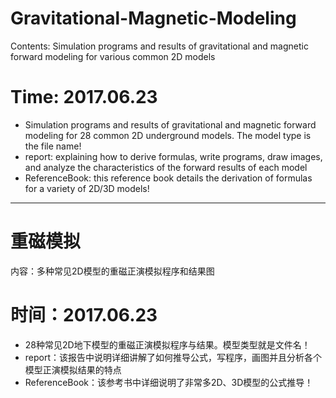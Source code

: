 # Gravitational-Magnetic-Modeling

Contents: Simulation programs and results of gravitational and magnetic forward modeling for various common 2D models

# Time: 2017.06.23
- Simulation programs and results of gravitational and magnetic forward modeling for 28 common 2D underground models. The model type is the file name!
- report: explaining how to derive formulas, write programs, draw images, and analyze the characteristics of the forward results of each model
- ReferenceBook: this reference book details the derivation of formulas for a variety of 2D/3D models!

---

# 重磁模拟

内容：多种常见2D模型的重磁正演模拟程序和结果图

# 时间：2017.06.23
- 28种常见2D地下模型的重磁正演模拟程序与结果。模型类型就是文件名！
- report：该报告中说明详细讲解了如何推导公式，写程序，画图并且分析各个模型正演模拟结果的特点
- ReferenceBook：该参考书中详细说明了非常多2D、3D模型的公式推导！
